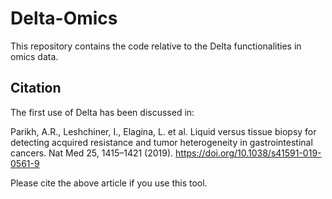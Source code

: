 # Delta-Omics

This repository contains the code relative to the Delta functionalities in omics data. 

## Citation

The first use of Delta has been discussed in:

Parikh, A.R., Leshchiner, I., Elagina, L. et al. Liquid versus tissue biopsy for detecting acquired resistance and tumor heterogeneity in gastrointestinal cancers. Nat Med 25, 1415–1421 (2019). https://doi.org/10.1038/s41591-019-0561-9

Please cite the above article if you use this tool.
